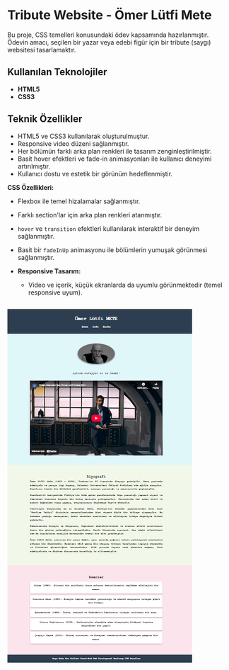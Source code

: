 # Tribute Website - Ömer Lütfi Mete

Bu proje, CSS temelleri konusundaki ödev kapsamında hazırlanmıştır.  
Ödevin amacı, seçilen bir yazar veya edebi figür için bir tribute (saygı) websitesi tasarlamaktır.

## Kullanılan Teknolojiler

- **HTML5**
- **CSS3**

## Teknik Özellikler

- HTML5 ve CSS3 kullanılarak oluşturulmuştur.
- Responsive video düzeni sağlanmıştır.
- Her bölümün farklı arka plan renkleri ile tasarım zenginleştirilmiştir.
- Basit hover efektleri ve fade-in animasyonları ile kullanıcı deneyimi artırılmıştır.
- Kullanıcı dostu ve estetik bir görünüm hedeflenmiştir.

 **CSS Özellikleri:**
  - Flexbox ile temel hizalamalar sağlanmıştır.
  - Farklı section'lar için arka plan renkleri atanmıştır.
  - `hover` ve `transition` efektleri kullanılarak interaktif bir deneyim sağlanmıştır.
  - Basit bir `fadeInUp` animasyonu ile bölümlerin yumuşak görünmesi sağlanmıştır.
  
- **Responsive Tasarım:**
  - Video ve içerik, küçük ekranlarda da uyumlu görünmektedir (temel responsive uyum).

![ekran görüntüsü](./images/screenshot.png)
---
